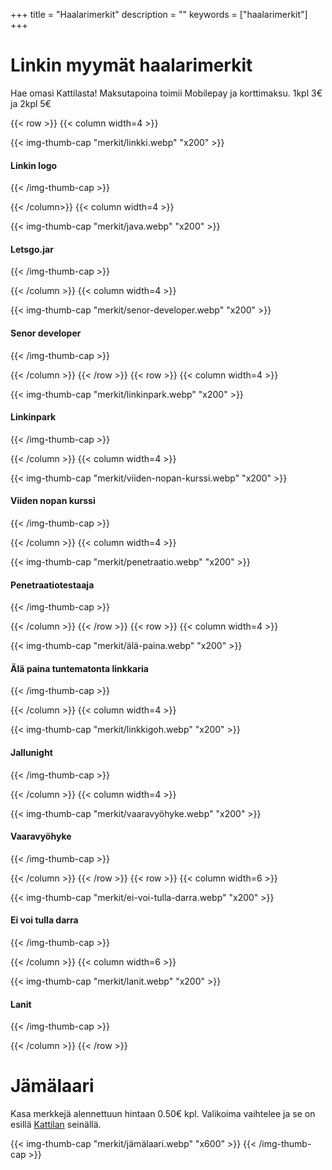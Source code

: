 +++
title = "Haalarimerkit"
description = ""
keywords = ["haalarimerkit"]
+++

# Linkin myymät haalarimerkit

Hae omasi Kattilasta!
Maksutapoina toimii Mobilepay ja korttimaksu. 1kpl 3€ ja 2kpl 5€

{{< row >}}
{{< column width=4 >}}

{{< img-thumb-cap "merkit/linkki.webp" "x200" >}}
#### Linkin logo
{{< /img-thumb-cap >}}

{{< /column>}}
{{< column width=4 >}}

{{< img-thumb-cap "merkit/java.webp" "x200" >}}
#### Letsgo.jar
{{< /img-thumb-cap >}}

{{< /column >}}
{{< column width=4 >}}

{{< img-thumb-cap "merkit/senor-developer.webp" "x200" >}}
#### Senor developer
{{< /img-thumb-cap >}}

{{< /column >}}
{{< /row >}}
{{< row >}}
{{< column width=4 >}}

{{< img-thumb-cap "merkit/linkinpark.webp" "x200" >}}
#### Linkinpark
{{< /img-thumb-cap >}}

{{< /column >}}
{{< column width=4 >}}

{{< img-thumb-cap "merkit/viiden-nopan-kurssi.webp" "x200" >}}
#### Viiden nopan kurssi
{{< /img-thumb-cap >}}

{{< /column >}}
{{< column width=4 >}}

{{< img-thumb-cap "merkit/penetraatio.webp" "x200" >}}
#### Penetraatiotestaaja
{{< /img-thumb-cap >}}

{{< /column >}}
{{< /row >}}
{{< row >}}
{{< column width=4 >}}

{{< img-thumb-cap "merkit/älä-paina.webp" "x200" >}}
#### Älä paina tuntematonta linkkaria
{{< /img-thumb-cap >}}

{{< /column >}}
{{< column width=4 >}}

{{< img-thumb-cap "merkit/linkkigoh.webp" "x200" >}}
#### Jallunight
{{< /img-thumb-cap >}}

{{< /column >}}
{{< column width=4 >}}

{{< img-thumb-cap "merkit/vaaravyöhyke.webp" "x200" >}}
#### Vaaravyöhyke
{{< /img-thumb-cap >}}

{{< /column >}}
{{< /row >}}
{{< row >}}
{{< column width=6 >}}

{{< img-thumb-cap "merkit/ei-voi-tulla-darra.webp" "x200" >}}
#### Ei voi tulla darra
{{< /img-thumb-cap >}}

{{< /column >}}
{{< column width=6 >}}

{{< img-thumb-cap "merkit/lanit.webp" "x200" >}}
#### Lanit
{{< /img-thumb-cap >}}

{{< /column >}}
{{< /row >}}

# Jämälaari

Kasa merkkejä alennettuun hintaan 0.50€ kpl. Valikoima vaihtelee ja se on
esillä [Kattilan](/toiminta/kattila/) seinällä.

{{< img-thumb-cap "merkit/jämälaari.webp" "x600" >}}
{{< /img-thumb-cap >}}